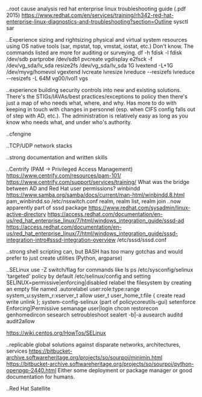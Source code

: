 
..root cause analysis
red hat enterprise linux troubleshooting guide (.pdf 2015)
https://www.redhat.com/en/services/training/rh342-red-hat-enterprise-linux-diagnostics-and-troubleshooting?section=Outline
sysctl
sar

..Experience sizing and rightsizing physical and virtual system resources using
  OS native tools (sar, mpstat, top, vmstat, iostat, etc.)
Don't know. The commands listed are more for auditing or surveying.
df -h
fdisk -l
fdisk /dev/sdb
partprobe /dev/sdb1
pvcreate
vgdisplay
e2fsck -f /dev/vg_sda/lv_sda
resize2fs /dev/vg_sda/lv_sda 1G
lvextend -L+1G /dev/myvg/homevol
vgextend
lvcreate
lvresize
lvreduce --resizefs
lvreduce --resizefs -L 64M vg00/lvol1
vgs

..experience building security controls into new and existing solutions.
There's the STIGs/IAVAs/best practices/exceptions to policy then there's just a
map of who needs what, where, and why. Has more to do with keeping in touch
with changes in personnel (esp. when CIFS config falls out of step with AD,
etc.). The administration is relatively easy as long as you know who needs what,
and under who's authority.

..cfengine

..TCP/UDP network stacks

..strong documentation and written skills

..Centrify (PAM -> Privileged Access Management)
https://www.centrify.com/resources/pam-101/
https://www.centrify.com/support/services/training/
What was the bridge between AD and Red Hat user permissions?
winbindd https://www.samba.org/samba/docs/current/man-html/winbindd.8.html
pam_winbindd.so 
/etc/nsswitch.conf
realm, realm list, realm join
..now apparently part of sssd package
https://www.redhat.com/sysadmin/linux-active-directory
https://access.redhat.com/documentation/en-us/red_hat_enterprise_linux/7/html/windows_integration_guide/sssd-ad
https://access.redhat.com/documentation/en-us/red_hat_enterprise_linux/7/html/windows_integration_guide/sssd-integration-intro#sssd-integration-overview
/etc/sssd/sssd.conf

..strong shell scripting
can, but BASH has too many gotchas and would prefer to just create
utilities (Python, argparse) 

..SELinux
use -Z switch/flag for commands like ls ps
/etc/sysconfig/selinux
'targeted' policy by default
/etc/selinux/config and setting SELINUX=permissive|enforcing|disabled
relabel the filesystem by creating an empty file named .autorelabel
user:role:type:range
system_u:system_r:xserver_t
allow user_t user_home_t:file { create read write unlink };
system-config-selinux (part of policycoreutils-gui)
setenforce Enforcing|Permissive
semanage user|login
chcon
restorecon
genhomedircon
sesearch
setroubleshoot
sealert -b|-a <logfile>
ausearch
auditd
audit2allow

https://wiki.centos.org/HowTos/SELinux

..replicable global solutions against disparate networks, architectures, services 
https://bitbucket-archive.softwareheritage.org/projects/so/sourpoi/minimin.html
https://bitbucket-archive.softwareheritage.org/projects/so/sourpoi/python-openpgp-2440.html
Either some deployment or package manager or good documentation for humans.

..Red Hat Satellite